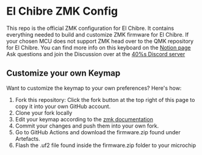 # El Chibre ZMK Config

This repo is the official ZMK configuration for El Chibre. It contains everything needed to build and customize ZMK firmware for El Chibre.
If your chosen MCU does not support ZMK head over to the QMK repository for El Chibre.
You can find more info on this keyboard on the [Notion page](https://kbbd.notion.site/El-Chibre-1705a54918cf80c3ae1ae49d5c34f5cb)
Ask questions and join the Discussion over at the [40%s Discord server](https://kbbd.notion.site/El-Chibre-1705a54918cf80c3ae1ae49d5c34f5cb)

## Customize your own Keymap
Want to customize the keymap to your own preferences? Here's how:

1. Fork this repository:
Click the fork button at the top right of this page to copy it into your own GitHub account.
2. Clone your fork locally
3. Edit your keymap according to the [zmk documentation](https://zmk.dev/docs)
4. Commit your changes and push them into your own fork.
5. Go to GitHub Actions and download the firmware.zip found under Artefacts.
6. Flash the .uf2 file found inside the firmware.zip folder to your microchip 
